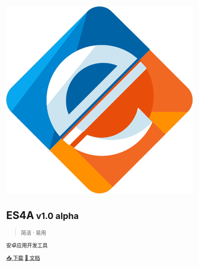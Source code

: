 ![logo](../static/image/logo.svg ':size=128')

# **ES4A**<small> v1.0 alpha</small>

> 简洁 · 易用

安卓应用开发工具

[:inbox_tray: 下载](https://jq.qq.com/?_wv=1027&k=5uzcu0v)
[:page_with_curl: 文档](#关于)
